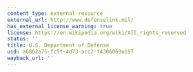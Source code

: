 ```yaml
---
content_type: external-resource
external_url: http://www.defenselink.mil/
has_external_license_warning: true
license: https://en.wikipedia.org/wiki/All_rights_reserved
status: ''
title: U.S. Department of Defense
uid: a6862a75-fc5f-4d73-acc2-f4306069a157
wayback_url: ''
---
```

